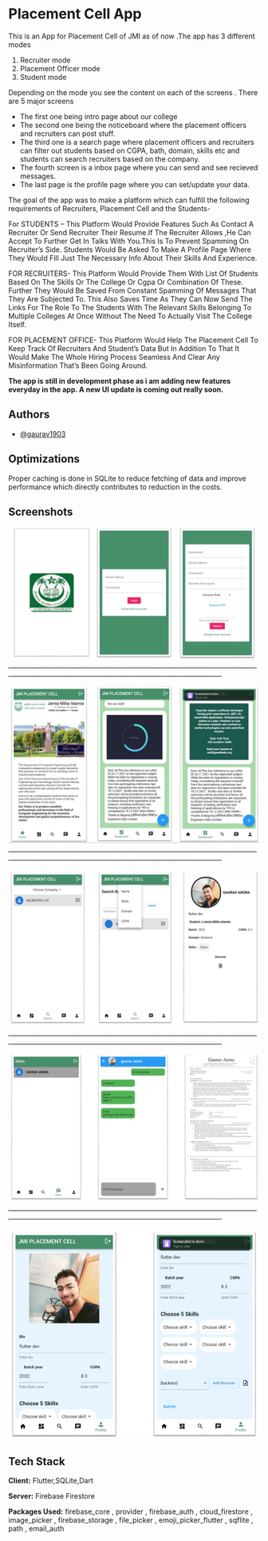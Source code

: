 
#   Placement Cell App

This is an App for Placement Cell of JMI as of now .The app has 3 different modes 
1) Recruiter mode
2) Placement Officer mode
3) Student mode


Depending on the mode you see the content on each of the screens .
There are 5 major screens
- The first one being intro page about our college
- The second one being the noticeboard where the placement officers and recruiters can post stuff.
- The third one is a search page where placement officers and recruiters can filter out students based on CGPA, bath, domain, skills etc and students can search recruiters based on the company.
- The fourth screen is a inbox page where you can send and see recieved messages.
- The last page is the profile page where you can set/update your data.

The goal of the app was to make a platform which can fulfill the following requirements of Recruiters, Placement Cell and the Students-

For STUDENTS –
This Platform Would Provide Features Such As Contact A Recruiter Or Send Recruiter Their Resume.If The Recruiter Allows ,He Can Accept To Further Get In Talks With You.This Is To Prevent Spamming On Recruiter’s Side.
Students Would Be Asked To Make A Profile Page Where They Would Fill Just The Necessary Info About Their Skills And Experience.

FOR RECRUITERS-
This Platform Would Provide Them With List Of Students Based On The Skills Or The College Or Cgpa Or Combination Of These. Further They Would Be Saved From Constant Spamming Of Messages That They Are Subjected To.
This Also Saves Time As They Can Now Send The Links For The Role To The Students With The Relevant Skills Belonging To Multiple Colleges At Once Without The Need To Actually Visit The College Itself.

FOR PLACEMENT OFFICE-
This Platform Would Help  The Placement Cell To Keep Track Of Recruiters And Student’s Data But In Addition To That It Would Make The Whole Hiring Process Seamless And Clear Any Misinformation That’s Been Going Around.

**The app is still in development phase as i am adding new features everyday in the app.  A new UI update is coming out really soon.**



## Authors

- [@gaurav1903](https://www.github.com/gaurav1903)


## Optimizations

Proper caching is done in SQLite to reduce fetching of data and improve performance which directly contributes to reduction in the costs.

## Screenshots

![App Screenshot](https://github.com/gaurav1903/PlacementCellApp/blob/master/assets/img101.png)_________________________________________________________________________________________________________________________________________________


![App Screenshot](https://github.com/gaurav1903/PlacementCellApp/blob/master/assets/img102.png)_________________________________________________________________________________________________________________________________________________


![App Screenshot](https://github.com/gaurav1903/PlacementCellApp/blob/master/assets/img103.png)_________________________________________________________________________________________________________________________________________________


![App Screenshot](https://github.com/gaurav1903/PlacementCellApp/blob/master/assets/img104.png)_________________________________________________________________________________________________________________________________________________


![App Screenshot](https://github.com/gaurav1903/PlacementCellApp/blob/master/assets/img105.png)

## Tech Stack

**Client:** Flutter,SQLite,Dart

**Server:** Firebase Firestore

**Packages Used:** firebase_core , provider , firebase_auth , cloud_firestore , image_picker , firebase_storage , file_picker , emoji_picker_flutter , sqflite , path , email_auth

